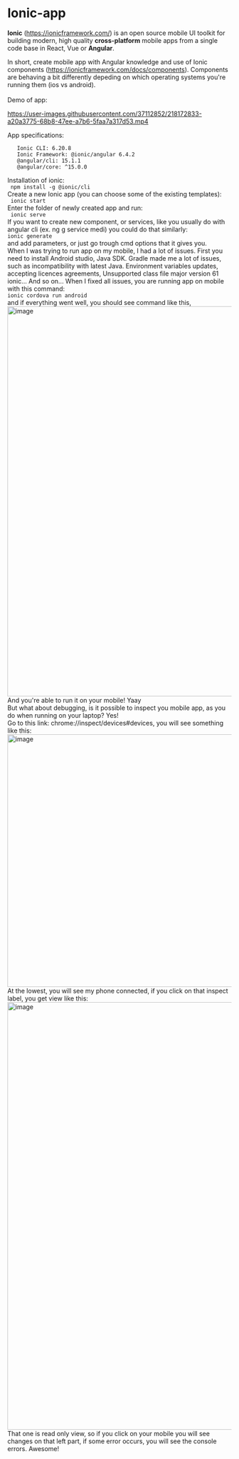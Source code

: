 # Ionic-app  
**Ionic** (https://ionicframework.com/) is an open source mobile UI toolkit for building modern, high quality **cross-platform** mobile apps from a single code base in React, Vue or **Angular**.

In short, create mobile app with Angular knowledge and use of Ionic components (https://ionicframework.com/docs/components). Components are behaving a bit differently depeding on which operating systems you're running them (ios vs android).  
<br>
Demo of app:  


https://user-images.githubusercontent.com/37112852/218172833-a20a3775-68b8-47ee-a7b6-5faa7a317d53.mp4

  
App specifications:  
``` 
   Ionic CLI: 6.20.8   
   Ionic Framework: @ionic/angular 6.4.2  
   @angular/cli: 15.1.1  
   @angular/core: ^15.0.0  
  ``` 

Installation of ionic:  
``` npm install -g @ionic/cli```   
Create a new Ionic app (you can choose some of the existing templates):    
``` ionic start```   
Enter the folder of newly created app and run:  
``` ionic serve```     
If you want to create new component, or services, like you usually do with angular cli (ex. ng g service medi) you could do that similarly:  
 ```ionic generate```  
 and add parameters, or just go trough cmd options that it gives you.  
 When I was trying to run app on my mobile, I had a lot of issues. First you need to install Android studio, Java SDK. Gradle made me a lot of issues, such as incompatibility with latest Java. Environment variables updates, accepting licences agreements, Unsupported class file major version 61  ionic... And so on... When I fixed all issues, you are running app on mobile with this command:   
  ```ionic cordova run android```  
  and if everything went well, you should see command like this,   
<img width="874" alt="image" src="https://user-images.githubusercontent.com/37112852/218174781-2e89483e-91d9-4b20-827c-e81bd68bf35a.png">  
And you're able to run it on your mobile! Yaay     
But what about debugging, is it possible to inspect you mobile app, as you do when running on your laptop? Yes!  
  Go to this link: chrome://inspect/devices#devices, you will see something like this:  
  <img width="566" alt="image" src="https://user-images.githubusercontent.com/37112852/218175212-42d06cce-f638-4f3b-9575-c78b6479ed7e.png">  
  At the lowest, you will see my phone connected, if you click on that inspect label, you get view like this:  
  <img width="958" alt="image" src="https://user-images.githubusercontent.com/37112852/218175414-1c337a35-56d3-40f1-9c27-3eef186ed5ac.png">
 That one is read only view, so if you click on your mobile you will see changes on that left part, if some error occurs, you will see the console errors. Awesome!  
  
  
  
